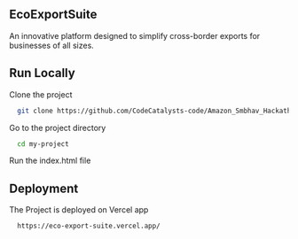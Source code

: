 ## EcoExportSuite

An innovative platform designed to simplify cross-border exports for businesses of all sizes.




## Run Locally

Clone the project

```bash
  git clone https://github.com/CodeCatalysts-code/Amazon_Smbhav_Hackathon.git
```

Go to the project directory

```bash
  cd my-project
```

Run the index.html file


## Deployment

The Project is deployed on Vercel app

```bash
  https://eco-export-suite.vercel.app/
```

